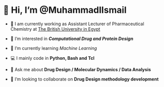 # 👋 Hi, I’m @MuhammadIIsmail

- 🔭 I am currently working as Assistant Lecturer of Pharmaceutical Chemistry at [The British University in Egypt](http://www.bue.edu.eg/)

- 👀 I’m interested in ***Computational Drug and Protein Design***

- 🌱 I’m currently learning *Machine Learning*

- 💻 I mainly code in **Python, Bash and Tcl**

- 💬 Ask me about **Drug Design / Molecular Dynamics / Data Analysis**

- 💞️ I’m looking to collaborate on **Drug Design methodology development**

<!---
MuhammadIIsmail/MuhammadIIsmail is a ✨ special ✨ repository because its `README.md` (this file) appears on your GitHub profile.
You can click the Preview link to take a look at your changes.
--->

